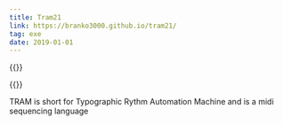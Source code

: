 ```yaml
---
title: Tram21
link: https://branko3000.github.io/tram21/
tag: exe
date: 2019-01-01
---
```

{{<img preview-1>}}

{{<img preview-2>}}

<!--more-->

TRAM is short for Typographic Rythm Automation Machine and is a midi sequencing language
